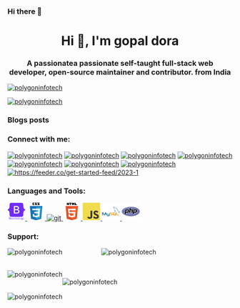 ### Hi there 👋

<!--
**polygoninfotech/polygoninfotech** is a ✨ _special_ ✨ repository because its `README.md` (this file) appears on your GitHub profile.

Here are some ideas to get you started:

- 🔭 I’m currently working on ...
- 🌱 I’m currently learning ...
- 👯 I’m looking to collaborate on ...
- 🤔 I’m looking for help with ...
- 💬 Ask me about ...
- 📫 How to reach me: ...
- 😄 Pronouns: ...
- ⚡ Fun fact: ...
-->
<h1 align="center">Hi 👋, I'm gopal dora</h1>
<h3 align="center">A passionatea passionate self-taught full-stack web developer, open-source maintainer and contributor. from India</h3>

<p align="left"> <a href="https://github.com/ryo-ma/github-profile-trophy"><img src="https://github-profile-trophy.vercel.app/?username=polygoninfotech" alt="polygoninfotech" /></a> </p>

<p align="left"> <a href="https://twitter.com/polygoninfotech" target="blank"><img src="https://img.shields.io/twitter/follow/polygoninfotech?logo=twitter&style=for-the-badge" alt="polygoninfotech" /></a> </p>

### Blogs posts
<!-- BLOG-POST-LIST:START -->
<!-- BLOG-POST-LIST:END -->

<h3 align="left">Connect with me:</h3>
<p align="left">
<a href="https://dev.to/polygoninfotech" target="blank"><img align="center" src="https://raw.githubusercontent.com/rahuldkjain/github-profile-readme-generator/master/src/images/icons/Social/devto.svg" alt="polygoninfotech" height="30" width="40" /></a>
<a href="https://twitter.com/polygoninfotech" target="blank"><img align="center" src="https://raw.githubusercontent.com/rahuldkjain/github-profile-readme-generator/master/src/images/icons/Social/twitter.svg" alt="polygoninfotech" height="30" width="40" /></a>
<a href="https://linkedin.com/in/polygoninfotech" target="blank"><img align="center" src="https://raw.githubusercontent.com/rahuldkjain/github-profile-readme-generator/master/src/images/icons/Social/linked-in-alt.svg" alt="polygoninfotech" height="30" width="40" /></a>
<a href="https://stackoverflow.com/users/polygoninfotech" target="blank"><img align="center" src="https://raw.githubusercontent.com/rahuldkjain/github-profile-readme-generator/master/src/images/icons/Social/stack-overflow.svg" alt="polygoninfotech" height="30" width="40" /></a>
<a href="https://fb.com/polygoninfotech" target="blank"><img align="center" src="https://raw.githubusercontent.com/rahuldkjain/github-profile-readme-generator/master/src/images/icons/Social/facebook.svg" alt="polygoninfotech" height="30" width="40" /></a>
<a href="https://instagram.com/polygoninfotech" target="blank"><img align="center" src="https://raw.githubusercontent.com/rahuldkjain/github-profile-readme-generator/master/src/images/icons/Social/instagram.svg" alt="polygoninfotech" height="30" width="40" /></a>
<a href="https://www.youtube.com/c/polygoninfotech" target="blank"><img align="center" src="https://raw.githubusercontent.com/rahuldkjain/github-profile-readme-generator/master/src/images/icons/Social/youtube.svg" alt="polygoninfotech" height="30" width="40" /></a>
<a href="/https://feeder.co/get-started-feed/2023-1" target="blank"><img align="center" src="https://raw.githubusercontent.com/rahuldkjain/github-profile-readme-generator/master/src/images/icons/Social/rss.svg" alt="https://feeder.co/get-started-feed/2023-1" height="30" width="40" /></a>
</p>

<h3 align="left">Languages and Tools:</h3>
<p align="left"> <a href="https://getbootstrap.com" target="_blank" rel="noreferrer"> <img src="https://raw.githubusercontent.com/devicons/devicon/master/icons/bootstrap/bootstrap-plain-wordmark.svg" alt="bootstrap" width="40" height="40"/> </a> <a href="https://www.w3schools.com/css/" target="_blank" rel="noreferrer"> <img src="https://raw.githubusercontent.com/devicons/devicon/master/icons/css3/css3-original-wordmark.svg" alt="css3" width="40" height="40"/> </a> <a href="https://git-scm.com/" target="_blank" rel="noreferrer"> <img src="https://www.vectorlogo.zone/logos/git-scm/git-scm-icon.svg" alt="git" width="40" height="40"/> </a> <a href="https://www.w3.org/html/" target="_blank" rel="noreferrer"> <img src="https://raw.githubusercontent.com/devicons/devicon/master/icons/html5/html5-original-wordmark.svg" alt="html5" width="40" height="40"/> </a> <a href="https://developer.mozilla.org/en-US/docs/Web/JavaScript" target="_blank" rel="noreferrer"> <img src="https://raw.githubusercontent.com/devicons/devicon/master/icons/javascript/javascript-original.svg" alt="javascript" width="40" height="40"/> </a> <a href="https://www.mysql.com/" target="_blank" rel="noreferrer"> <img src="https://raw.githubusercontent.com/devicons/devicon/master/icons/mysql/mysql-original-wordmark.svg" alt="mysql" width="40" height="40"/> </a> <a href="https://www.php.net" target="_blank" rel="noreferrer"> <img src="https://raw.githubusercontent.com/devicons/devicon/master/icons/php/php-original.svg" alt="php" width="40" height="40"/> </a> </p>

<h3 align="left">Support:</h3>
<p><a href="https://www.buymeacoffee.com/polygoninfotech"> <img align="left" src="https://cdn.buymeacoffee.com/buttons/v2/default-yellow.png" height="50" width="210" alt="polygoninfotech" /></a><a href="https://ko-fi.com/polygoninfotech"> <img align="left" src="https://cdn.ko-fi.com/cdn/kofi3.png?v=3" height="50" width="210" alt="polygoninfotech" /></a></p><br><br>

<p><img align="left" src="https://github-readme-stats.vercel.app/api/top-langs?username=polygoninfotech&show_icons=true&locale=en&layout=compact" alt="polygoninfotech" /></p>

<p>&nbsp;<img align="center" src="https://github-readme-stats.vercel.app/api?username=polygoninfotech&show_icons=true&locale=en" alt="polygoninfotech" /></p>

<p><img align="center" src="https://github-readme-streak-stats.herokuapp.com/?user=polygoninfotech&" alt="polygoninfotech" /></p>
